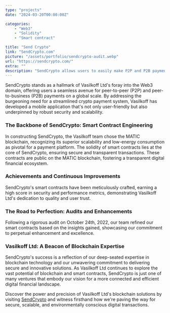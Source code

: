 ```yaml
---
type: "projects"
date: "2024-03-20T00:00:00Z"

categories: 
    - "Web3"
    - "Solidity"
    - "Smart contract"

title: "Send Crypto"
link: "SendCrypto.com"
picture: "/assets/portfolio/sendcrypto-audit.webp"
url: "https://sendcrypto.com/"
extra: ""
description: "SendCrypto allows users to easily make P2P and P2B payments to anywhere in the world. The app facilitates global cross-border crypto payments through a mobile application."
---
```

SendCrypto stands as a hallmark of Vasilkoff Ltd's foray into the Web3 domain, offering users a seamless avenue for peer-to-peer (P2P) and peer-to-business (P2B) payments on a global scale. By addressing the burgeoning need for a streamlined crypto payment system, Vasilkoff has developed a mobile application that's not only user-friendly but also underpinned by robust security and scalability.

### The Backbone of SendCrypto: Smart Contract Engineering
In constructing SendCrypto, the Vasilkoff team chose the MATIC blockchain, recognizing its superior scalability and low-energy consumption as pivotal for a payment platform. The solidity of smart contracts lies at the core of SendCrypto, ensuring secure and transparent transactions. These contracts are public on the MATIC blockchain, fostering a transparent digital financial ecosystem.

### Achievements and Continuous Improvements
SendCrypto's smart contracts have been meticulously crafted, earning a high score in security and performance metrics, demonstrating Vasilkoff Ltd's dedication to quality and user trust.

### The Road to Perfection: Audits and Enhancements
Following a rigorous audit on October 24th, 2022, our team refined our smart contracts based on the insights gained, showcasing our commitment to perpetual enhancement and excellence.

### Vasilkoff Ltd: A Beacon of Blockchain Expertise
SendCrypto's success is a reflection of our deep-seated expertise in blockchain technology and our unwavering commitment to delivering secure and innovative solutions. As Vasilkoff Ltd continues to explore the vast potential of blockchain and smart contracts, SendCrypto is just one of many ventures that embody our vision for a more connected and efficient digital financial landscape.

Discover the power and precision of Vasilkoff Ltd's blockchain solutions by visiting [SendCrypto](https://sendcrypto.com/) and witness firsthand how we're paving the way for secure, scalable, and environmentally conscious digital transactions.